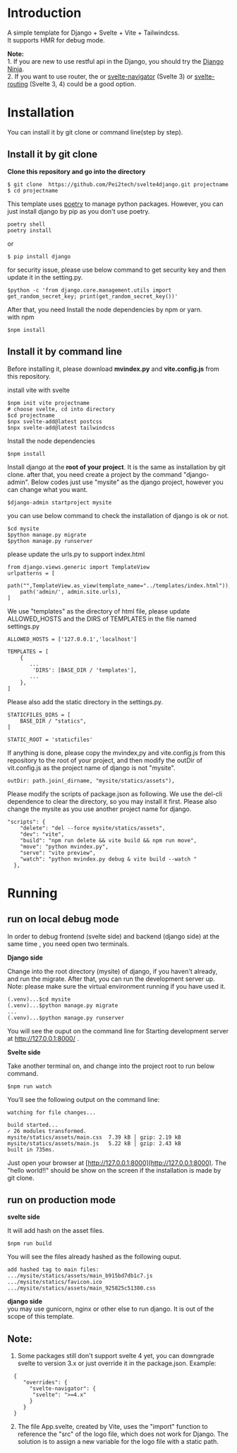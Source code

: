 Introduction  
===========  
A simple template for Django + Svelte + Vite + Tailwindcss.   
It supports HMR for debug mode.  

**Note:**   
    1. If you are new to use restful api in the Django, you should try the [Django Ninja](https://django-ninja.rest-framework.com).   
    2. If you want to use router, the or [svelte-navigator](https://github.com/mefechoel/svelte-navigator) (Svelte 3) or [svelte-routing](https://github.com/EmilTholin/svelte-routing) (Svelte 3, 4) could be a good option.

   
Installation 
========
You can install it by git clone or command line(step by step).

## Install it by git clone

**Clone this repository and go into the directory**

```
$ git clone  https://github.com/Pei2tech/svelte4django.git projectname
$ cd projectname 
```

This template uses [poetry](https://python-poetry.org/ "poetry") to manage python packages. However, you can just install django by pip as you don't use poetry.    

```
poetry shell
poetry install
```  
or   
```   
$ pip install django   
```   

for security issue, please use below command to get security key and then update it in the setting.py.       
```  
$python -c 'from django.core.management.utils import get_random_secret_key; print(get_random_secret_key())'
```  
   
After that, you need Install the node dependencies by npm or yarn.  
with npm   
```  
$npm install    
```  

## Install it by command line 

Before installing it, please download **mvindex.py** and **vite.config.js** from this repository. 

install vite with svelte
```
$npm init vite projectname
# choose svelte, cd into directory 
$cd projectname
$npx svelte-add@latest postcss
$npx svelte-add@latest tailwindcss
```
Install the node dependencies 
```
$npm install 
```

Install django at the **root of your project**. It is the same as installation by git clone.  after that, you need create a project by the command "django-admin".   Below codes just use "mysite" as the django project, however you can change what you want.
```
$django-admin startproject mysite
```
you can use below command to check the installation of django is ok or not.

```
$cd mysite
$python manage.py migrate
$python manage.py runserver
```

please update the urls.py to support index.html
```
from django.views.generic import TemplateView
urlpatterns = [
    path("",TemplateView.as_view(template_name="../templates/index.html")),
    path('admin/', admin.site.urls),
]
```

We use "templates" as the directory of html file, please update ALLOWED_HOSTS and the DIRS of TEMPLATES in the file named settings.py
```
ALLOWED_HOSTS = ['127.0.0.1','localhost']

TEMPLATES = [
    {
       ...
        'DIRS': [BASE_DIR / 'templates'],
       ...
    },
]

```

Please also add the static directory in the settings.py.
```
STATICFILES_DIRS = [
    BASE_DIR / "statics",
]

STATIC_ROOT = 'staticfiles'

```

If anything is done, please copy the mvindex,py and vite.config.js from this repository to the root of your project, and then modify the outDir of vit.config.js as the project name of django is not "mysite". 

```
outDir: path.join(_dirname, "mysite/statics/assets"),
```
Please modify the scripts of package.json as following.  We use the del-cli dependence to clear the directory, so you may install it first.  Please also change the mysite as you use another project name for django. 

```
"scripts": {
    "delete": "del --force mysite/statics/assets",
    "dev": "vite",
    "build": "npm run delete && vite build && npm run move",
    "move": "python mvindex.py",
    "serve": "vite preview",
    "watch": "python mvindex.py debug & vite build --watch "
  },

```

Running
======

## run on local debug mode  

In order to debug frontend (svelte side) and backend (django side) at the same time , you need open two terminals.   

**Django side**  

Change into the root directory (mysite) of django, if you haven't already, and run the migrate. After that, you can run the development server up.    
Note: please make sure the virtual environment running if you have used it.   
```  
(.venv)...$cd mysite
(.venv)...$python manage.py migrate
...
(.venv)...$python manage.py runserver
```  
You will see the ouput on the command line for Starting development server at http://127.0.0.1:8000/ .  

**Svelte side**    

Take another terminal on, and change into the project root to run below command.  

```  
$npm run watch
```  

You’ll see the following output on the command line:   

```
watching for file changes...

build started...
✓ 26 modules transformed.
mysite/statics/assets/main.css  7.39 kB │ gzip: 2.19 kB
mysite/statics/assets/main.js   5.22 kB │ gzip: 2.43 kB
built in 735ms.
```   
Just open your browser at  [http://127.0.0.1:8000](http://127.0.0.1:8000).  The "hello world!!" should be show on the screen if the installation is made by git clone.     

## run on production mode  

**svelte side**  

It will add hash on the asset files.  

```  
$npm run build
```  

You will see the files already hashed as the following ouput.    

```
add hashed tag to main files:
.../mysite/statics/assets/main_b915bd7db1c7.js
.../mysite/statics/favicon.ico
.../mysite/statics/assets/main_925825c51380.css
```

**django side**    
you may use gunicorn, nginx or other else to run django. It is out of the scope of this template.    

## Note:
  1. Some packages still don't support svelte 4 yet, you can downgrade svelte to version 3.x or just override it in the package.json.
     Example:
``` 
  {
     "overrides": {
       "svelte-navigator": {
        "svelte": ">=4.x"
       }
     }
  }
``` 
  2. The file App.svelte, created by Vite, uses the "import" function to reference the "src" of the logo file, which does not work for Django. The solution is to assign a new variable for the logo file with a static path.  
